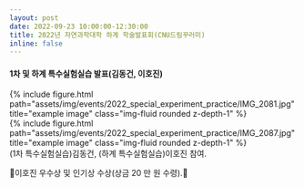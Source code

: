 ```yaml
---
layout: post
date: 2022-09-23 10:00:00-12:30:00
title: 2022년 자연과학대학 하계 학술발표회(CNU드림꾸러미)
inline: false
---
```

#### 1차 및 하계 특수실험실습 발표(김동건, 이호진)

<div class="row">
    <div class="col mt-3 mt-md-0">
        {% include figure.html path="assets/img/events/2022_special_experiment_practice/IMG_2081.jpg" title="example image" class="img-fluid rounded z-depth-1" %}
    </div>
    <div class="col mt-3 mt-md-0">
        {% include figure.html path="assets/img/events/2022_special_experiment_practice/IMG_2087.jpg" title="example image" class="img-fluid rounded z-depth-1" %}
    </div>
</div>
(1차 특수실험실습)김동건, (하계 특수실험실습)이호진 참여.

:tada:이호진 우수상 및 인기상 수상(상금 20 만 원 수령).:tada:
